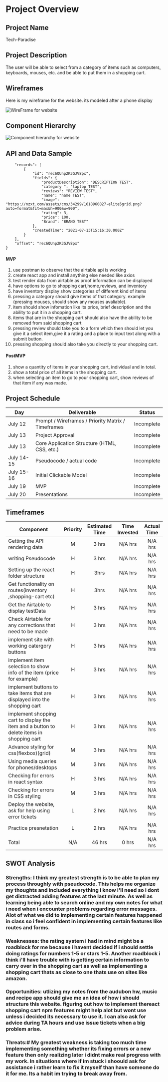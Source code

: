 # Project Overview

## Project Name

Tech-Paradise 

## Project Description

The user will be able to select from a category of items such as computers, keyboards, mouses, etc. and be able to put them in a shopping cart. 

## Wireframes

Here is my wireframe for the website. its modeled after a phone display

![WireFrame for website](https://i.imgur.com/MftL8vS.png "its wireframe of the website built for phone first")

## Component Hierarchy

![Component hierarchy for website](https://i.imgur.com/cCq5ytq.png " this is the component hierarchy  of the website")


## API and Data Sample

```{
    "records": [
        {
            "id": "rec6QUnp2K3GJV8px",
            "fields": {
                "productDescription": "DESCRIPTION TEST",
                "category ": "laptop TEST",
                "reviews": "REVIEW TEST",
                "name": "name TEST",
                "image": "https://nzxt.com/assets/cms/34299/1618960827-elite5grid.png?auto=format&fit=max&h=900&w=900",
                "rating": 3,
                "price": 100,
                "Brand": "BRAND TEST"
            },
            "createdTime": "2021-07-13T15:16:30.000Z"
        }
    ],
    "offset": "rec6QUnp2K3GJV8px"
}
```

#### MVP 
1. use postman to observe that the airtable api is working
2. create react app and install anything else needed like axios
3. test render data from airtable as proof information can be displayed
4. have options to go to shopping cart,home,reviews, and inventory 
5. have inventory display show categories of different kind of items
6. pressing a category should give items of that category. example (pressing mouses, should show any mouses avaliable).
7. item should show infomation like its price, brief description and the ability to put it in a shopping cart.
8. items that are in the shopping cart should also have the ability to be removed from said shopping cart
9. pressing review should take you to a form which then should let you give it a select item,give it a rating and a place to input text along with a submit button.
10. pressing shopping should also take you directly to your shopping cart.

#### PostMVP  
1. show a quantity of items in your shopping cart, individual and in total.
2. show a total price of all items in the shopping cart.
3. when selecting an item to go to your shopping cart, show reviews of that item if any was made.

## Project Schedule


|  Day | Deliverable | Status
|---|---| ---|
|July 12| Prompt / Wireframes / Priority Matrix / Timeframes | Incomplete
|July 13| Project Approval | Incomplete
|July 13| Core Application Structure (HTML, CSS, etc.) | Incomplete
|July 14-15| Pseudocode / actual code | Incomplete
|July 15-16| Initial Clickable Model  | Incomplete
|July 19| MVP | Incomplete
|July 20| Presentations | Incomplete

## Timeframes



| Component | Priority | Estimated Time | Time Invested | Actual Time |
| --- | :---: |  :---: | :---: | :---: |
| Getting the API rendering data | M | 3 hrs| N/A hrs | N/A hrs |
| writing Pseudocode | H| 3 hrs| N/A hrs | N/A hrs |
| Setting up the react folder structure| H | 3hrs| N/A hrs | N/A hrs |
| Get functionality on routes(inventory ,shopping-cart etc)| H | 3hrs| N/A hrs | N/A hrs |
| Get the Airtable to display testData | H| 3 hrs| N/A hrs | N/A hrs |
| Check Airtable for any corrections that need to be made| H| 3 hrs| N/A hrs | N/A hrs |
| implement site with working catergory buttons | H | 3 hrs| N/A hrs | N/A hrs |
| implement item selection to show info of the item (price for example)| H | 3 hrs| N/A hrs | N/A hrs |
| implement buttons to take items that are displayed into the shopping cart | H | 3 hrs| N/A hrs | N/A hrs |
| implement shopping cart to display the item and a button to delete items in shopping cart  | H | 3 hrs| N/A hrs | N/A hrs |
| Advance styling for css(flexbox)(grid) | M | 3 hrs| N/A hrs | N/A hrs |
| Using media queries for phones/desktops | M | 3 hrs| N/A hrs | N/A hrs |
| Checking for errors in react syntax | H | 3 hrs| N/A hrs | N/A hrs |
| Checking for errors in CSS styling | M | 3 hrs| N/A hrs | N/A hrs |
| Deploy the website, ask for help using error tickets| L | 2 hrs| N/A hrs | N/A hrs |
| Practice presnetation | L | 2 hrs| N/A hrs | N/A hrs |
| Total | N/A |46 hrs| 0 hrs | N/A hrs |
## SWOT Analysis

### Strengths: I think my greatest strength is to be able to plan my process throughly with pseudocode. This helps me organize my thoughts and included everything i know i'll need so i dont get distracted adding features at the last minute. As well as learning being able to search online and my own notes for what i need when i encounter problems regarding error messages. Alot of what we did to implementing certain features happened in class so i feel confident in implementing certain features like routes and forms.

### Weaknesses: the rating system i had in mind might be a roadblock for me because i havent decided if i should settle doing ratings for numbers 1-5 or stars 1-5. Another roadblock i think i'll have trouble with is getting certain information to carry over in the shopping cart as well as implementing a shopping cart thats as close to one thats use on sites like amazon.

### Opportunities: utlizing my notes from the audubon hw, music and recipe app should give me an idea of how i should structure this website. figuring out how to implement thereact shopping cart npm features might help alot but wont use unless i decided its necessary to use it. I can also ask for advice during TA hours and use issue tickets when a big problem arise.

### Threats:# My greatest weakness is taking too much time implementing something whether its fixing errors or a new feature then only realizing later i didnt make real progress with my work. In situations where if im stuck i shoould ask for assistance i rather learn to fix it myself than have someone do it for me. Its a habit im trying to break away from.

